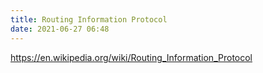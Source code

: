 ```yaml
---
title: Routing Information Protocol
date: 2021-06-27 06:48
---
```


https://en.wikipedia.org/wiki/Routing_Information_Protocol
